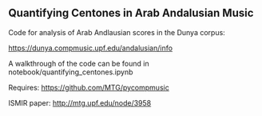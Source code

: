 ## Quantifying Centones in Arab Andalusian Music

Code for analysis of Arab Andlausian scores in the Dunya corpus:

https://dunya.compmusic.upf.edu/andalusian/info

A walkthrough of the code can be found in notebook/quantifying_centones.ipynb

Requires: https://github.com/MTG/pycompmusic

ISMIR paper: http://mtg.upf.edu/node/3958
